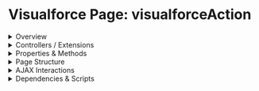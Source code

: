 # Visualforce Page: visualforceAction

<details>
<summary>Overview</summary>

## Visualforce Page Overview: visualforceAction

The page is a Visualforce component designed to provide a user interface for managing Contact records in Salesforce. It utilizes the Salesforce Lightning Design System (SLDS) for styling and layout.

### Purpose of the Page
The main business function of this page is to serve as a user-friendly interface for users to interact with Contact records, enhancing the overall user experience within the Salesforce environment.



### Metadata
- **API Version**: 54
- **Label**: Visualforce Action

</details>

<details>
<summary>Controllers / Extensions</summary>

## Key Controllers / Extensions Used
- **Standard Controller**: Contact
- **Custom Controller**: None
- **Extensions**: 
  None

</details>

<details>
<summary>Properties & Methods</summary>

## Properties
No public properties found in associated Apex controllers/extensions.

## Methods
No public methods found in associated Apex controllers/extensions.

</details>

<details>
<summary>Page Structure</summary>

### Forms
- No `apex:form` detected

### Inputs
- No input bindings (`apex:inputField`, `apex:inputText`, etc.) detected

### Buttons
- No button actions (`apex:commandButton`, `apex:button`, `apex:commandLink`) detected

</details>

<details>
<summary>AJAX Interactions</summary>

- No `apex:actionSupport` components detected

- No `apex:outputPanel` components with an ID detected

</details>

<details>
<summary>Dependencies & Scripts</summary>

### Objects
- No SObject dependencies detected

### Fields
- No field dependencies detected

### Custom Components
- No custom components detected

### Scripts
- No script tags detected

</details>